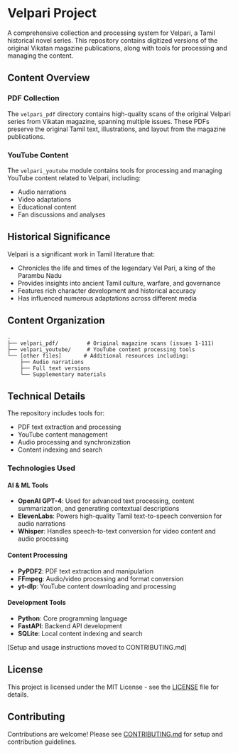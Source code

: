# Velpari Project

A comprehensive collection and processing system for Velpari, a Tamil historical novel series. This repository contains digitized versions of the original Vikatan magazine publications, along with tools for processing and managing the content.

## Content Overview

### PDF Collection
The `velpari_pdf` directory contains high-quality scans of the original Velpari series from Vikatan magazine, spanning multiple issues. These PDFs preserve the original Tamil text, illustrations, and layout from the magazine publications.

### YouTube Content
The `velpari_youtube` module contains tools for processing and managing YouTube content related to Velpari, including:
- Audio narrations
- Video adaptations
- Educational content
- Fan discussions and analyses

## Historical Significance

Velpari is a significant work in Tamil literature that:
- Chronicles the life and times of the legendary Vel Pari, a king of the Parambu Nadu
- Provides insights into ancient Tamil culture, warfare, and governance
- Features rich character development and historical accuracy
- Has influenced numerous adaptations across different media

## Content Organization

```
.
├── velpari_pdf/         # Original magazine scans (issues 1-111)
├── velpari_youtube/     # YouTube content processing tools
└── [other files]       # Additional resources including:
    ├── Audio narrations
    ├── Full text versions
    └── Supplementary materials
```

## Technical Details

The repository includes tools for:
- PDF text extraction and processing
- YouTube content management
- Audio processing and synchronization
- Content indexing and search

### Technologies Used

#### AI & ML Tools
- **OpenAI GPT-4**: Used for advanced text processing, content summarization, and generating contextual descriptions
- **ElevenLabs**: Powers high-quality Tamil text-to-speech conversion for audio narrations
- **Whisper**: Handles speech-to-text conversion for video content and audio processing

#### Content Processing
- **PyPDF2**: PDF text extraction and manipulation
- **FFmpeg**: Audio/video processing and format conversion
- **yt-dlp**: YouTube content downloading and processing

#### Development Tools
- **Python**: Core programming language
- **FastAPI**: Backend API development
- **SQLite**: Local content indexing and search

[Setup and usage instructions moved to CONTRIBUTING.md]

## License

This project is licensed under the MIT License - see the [LICENSE](LICENSE) file for details.

## Contributing

Contributions are welcome! Please see [CONTRIBUTING.md](CONTRIBUTING.md) for setup and contribution guidelines. 